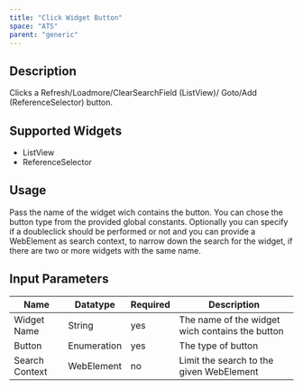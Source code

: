 ```yaml
---
title: "Click Widget Button"
space: "ATS" 
parent: "generic"
---
```


## Description

Clicks a Refresh/Loadmore/ClearSearchField (ListView)/ Goto/Add (ReferenceSelector) button.

## Supported Widgets

 + ListView
 + ReferenceSelector

## Usage

Pass the name of the widget wich contains the button. You can chose the button type from the provided global constants.
Optionally you can specify if a doubleclick should be performed or not and you can provide a WebElement as search context, to narrow down the search for the widget, if there are two or more widgets with the same name.

## Input Parameters

Name | Datatype | Required | Description
--- | --- | --- | ---
Widget Name | String | yes | The name of the widget wich contains the button
Button | Enumeration | yes | The type of button
Search Context | WebElement | no | Limit the search to the given WebElement
